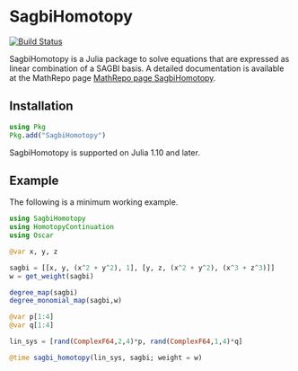 # SagbiHomotopy

[![Build Status](https://github.com/Barbarabetti/SagbiHomotopy.jl/actions/workflows/CI.yml/badge.svg?branch=main)](https://github.com/Barbarabetti/SagbiHomotopy.jl/actions/workflows/CI.yml?query=branch%3Amain)

SagbiHomotopy is a Julia package to solve equations that are expressed as linear combination of a SAGBI basis. A detailed documentation is available at the MathRepo page [MathRepo page SagbiHomotopy](https://mathrepo.mis.mpg.de/SagbiHomotopy/).

## Installation

```julia
using Pkg
Pkg.add("SagbiHomotopy")
```
SagbiHomotopy is supported on Julia 1.10 and later.

## Example

The following is a minimum working example.

```julia
using SagbiHomotopy
using HomotopyContinuation
using Oscar 

@var x, y, z

sagbi = [[x, y, (x^2 + y^2), 1], [y, z, (x^2 + y^2), (x^3 + z^3)]]
w = get_weight(sagbi)

degree_map(sagbi)
degree_monomial_map(sagbi,w)

@var p[1:4]
@var q[1:4]

lin_sys = [rand(ComplexF64,2,4)*p, rand(ComplexF64,1,4)*q]

@time sagbi_homotopy(lin_sys, sagbi; weight = w)
```

<!-- ## Citation

If you found this package to be useful in academic work, then please cite:

```bibtex
@article{
}
``` -->